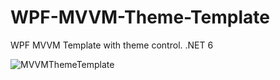 # WPF-MVVM-Theme-Template

WPF MVVM Template with theme control. .NET 6

![MVVMThemeTemplate](https://user-images.githubusercontent.com/51534125/181895548-87e3bb1c-3355-410e-819b-4f32b9cfd7c7.gif)
